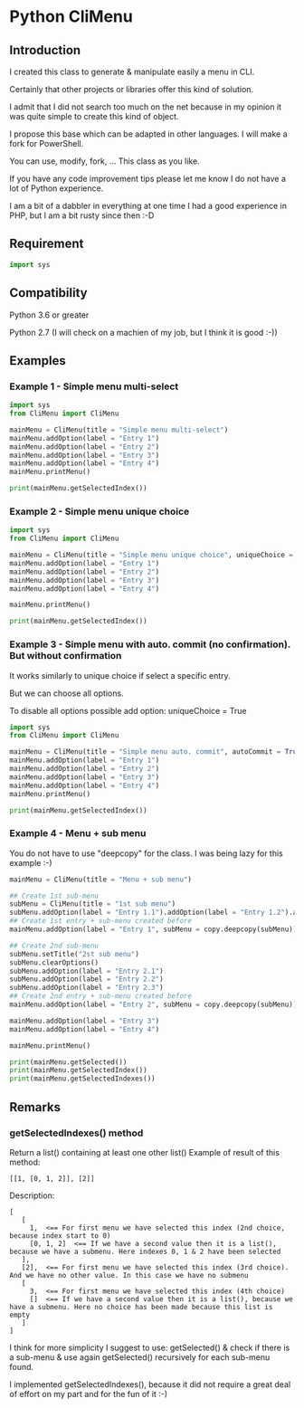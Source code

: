 # Python CliMenu
## Introduction
I created this class to generate & manipulate easily a menu in CLI.

Certainly that other projects or libraries offer this kind of solution.

I admit that I did not search too much on the net because in my opinion it was quite simple to create this kind of object.



I propose this base which can be adapted in other languages. I will make a fork for PowerShell.

You can use, modify, fork, ... This class as you like.

If you have any code improvement tips please let me know I do not have a lot of Python experience.

I am a bit of a dabbler in everything at one time I had a good experience in PHP, but I am a bit rusty since then :-D
## Requirement
```python
import sys
```
## Compatibility
Python 3.6 or greater

Python 2.7 (I will check on a machien of my job, but I think it is good :-))
## Examples
### Example 1 - Simple menu multi-select
```python
import sys
from CliMenu import CliMenu

mainMenu = CliMenu(title = "Simple menu multi-select")
mainMenu.addOption(label = "Entry 1")
mainMenu.addOption(label = "Entry 2")
mainMenu.addOption(label = "Entry 3")
mainMenu.addOption(label = "Entry 4")
mainMenu.printMenu()

print(mainMenu.getSelectedIndex())
```

### Example 2 - Simple menu unique choice
```python
import sys
from CliMenu import CliMenu

mainMenu = CliMenu(title = "Simple menu unique choice", uniqueChoice = True)
mainMenu.addOption(label = "Entry 1")
mainMenu.addOption(label = "Entry 2")
mainMenu.addOption(label = "Entry 3")
mainMenu.addOption(label = "Entry 4")

mainMenu.printMenu()

print(mainMenu.getSelectedIndex())
```

### Example 3 - Simple menu with auto. commit (no confirmation). But without confirmation
It works similarly to unique choice if select a specific entry.

But we can choose all options.

To disable all options possible add option: uniqueChoice = True
```python
import sys
from CliMenu import CliMenu

mainMenu = CliMenu(title = "Simple menu auto. commit", autoCommit = True)
mainMenu.addOption(label = "Entry 1")
mainMenu.addOption(label = "Entry 2")
mainMenu.addOption(label = "Entry 3")
mainMenu.addOption(label = "Entry 4")
mainMenu.printMenu()

print(mainMenu.getSelectedIndex())
```

### Example 4 - Menu + sub menu
You do not have to use "deepcopy" for the class. I was being lazy for this example :-)
```python
mainMenu = CliMenu(title = "Menu + sub menu")

## Create 1st sub-menu
subMenu = CliMenu(title = "1st sub menu")
subMenu.addOption(label = "Entry 1.1").addOption(label = "Entry 1.2").addOption(label = "Entry 1.3")
## Create 1st entry + sub-menu created before
mainMenu.addOption(label = "Entry 1", subMenu = copy.deepcopy(subMenu))

## Create 2nd sub-menu
subMenu.setTitle("2st sub menu")
subMenu.clearOptions()
subMenu.addOption(label = "Entry 2.1")
subMenu.addOption(label = "Entry 2.2")
subMenu.addOption(label = "Entry 2.3")
## Create 2nd entry + sub-menu created before
mainMenu.addOption(label = "Entry 2", subMenu = copy.deepcopy(subMenu))

mainMenu.addOption(label = "Entry 3")
mainMenu.addOption(label = "Entry 4")

mainMenu.printMenu()

print(mainMenu.getSelected())
print(mainMenu.getSelectedIndex())
print(mainMenu.getSelectedIndexes())
```

## Remarks
### getSelectedIndexes() method
Return a list() containing at least one other list()
Example of result of this method:
```
[[1, [0, 1, 2]], [2]]
```
Description:
```
[
   [
     1,  <== For first menu we have selected this index (2nd choice, because index start to 0)
     [0, 1, 2]  <== If we have a second value then it is a list(), because we have a submenu. Here indexes 0, 1 & 2 have been selected
   ], 
   [2],  <== For first menu we have selected this index (3rd choice). And we have no other value. In this case we have no submenu
   [
     3,  <== For first menu we have selected this index (4th choice)
     []  <== If we have a second value then it is a list(), because we have a submenu. Here no choice has been made because this list is empty
   ]
]
```
I think for more simplicity I suggest to use: getSelected() & check if there is a sub-menu & use again getSelected() recursively for each sub-menu found.

I implemented getSelectedIndexes(), because it did not require a great deal of effort on my part and for the fun of it :-)
